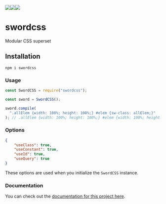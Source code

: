 <img src="https://img.shields.io/coveralls/github/swordcss/swordcss?style=for-the-badge"><img src="https://img.shields.io/travis/swordcss/swordcss?style=for-the-badge"><img src="https://img.shields.io/npm/v/swordcss?style=for-the-badge"><br />

# swordcss

Modular CSS superset

## Installation

`npm i swordcss`

### Usage

```javascript
const SwordCSS = require("swordcss");

const sword = SwordCSS();

sword.compile(
  ".allElem {width: 100%; height: 100%;} #elem {sw-class: allElem;}"
); // .allElem {width: 100%; height: 100%;} #elem {width: 100%; height: 100%;}
```

### Options
```json
{
    "useClass": true,
    "useConstant": true,
    "useId": true,
    "useQuery": true
}
```
These options are used when you initialize the `SwordCSS` instance.

### Documentation

You can check out the [documentation for this project here](https://swordcss.github.io/swordcss).
